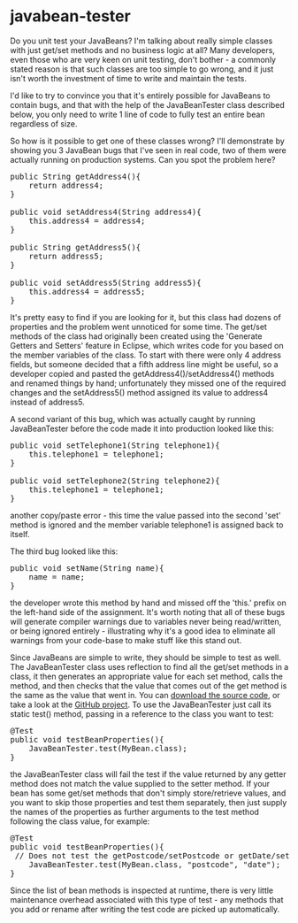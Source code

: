 # javabean-tester
Do you unit test your JavaBeans? I'm talking about really simple classes with just get/set methods and no business logic at all? Many developers, even those who are very keen on unit testing, don't bother - a commonly stated reason is that such classes are too simple to go wrong, and it just isn't worth the investment of time to write and maintain the tests.

I'd like to try to convince you that it's entirely possible for JavaBeans to contain bugs, and that with the help of the JavaBeanTester class described below, you only need to write 1 line of code to fully test an entire bean regardless of size.

So how is it possible to get one of these classes wrong? I'll demonstrate by showing you 3 JavaBean bugs that I've seen in real code, two of them were actually running on production systems. Can you spot the problem here?

<pre>public String getAddress4(){
    return address4;
}

public void setAddress4(String address4){
    this.address4 = address4;
}

public String getAddress5(){
    return address5;
}

public void setAddress5(String address5){
    this.address4 = address5;
}</pre>

It's pretty easy to find if you are looking for it, but this class had dozens of properties and the problem went unnoticed for some time. The get/set methods of the class had originally been created using the 'Generate Getters and Setters' feature in Eclipse, which writes code for you based on the member variables of the class. To start with there were only 4 address fields, but someone decided that a fifth address line might be useful, so a developer copied and pasted the getAddress4()/setAddress4() methods and renamed things by hand; unfortunately they missed one of the required changes and the setAddress5() method assigned its value to address4 instead of address5.

A second variant of this bug, which was actually caught by running JavaBeanTester before the code made it into production looked like this:

<pre>public void setTelephone1(String telephone1){
    this.telephone1 = telephone1;
}

public void setTelephone2(String telephone2){
    this.telephone1 = telephone1;
}</pre>

another copy/paste error - this time the value passed into the second 'set' method is ignored and the member variable telephone1 is assigned back to itself.

The third bug looked like this:

<pre>public void setName(String name){
    name = name;
}</pre>

the developer wrote this method by hand and missed off the 'this.' prefix on the left-hand side of the assignment. It's worth noting that all of these bugs will generate compiler warnings due to variables never being read/written, or being ignored entirely - illustrating why it's a good idea to eliminate all warnings from your code-base to make stuff like this stand out.

Since JavaBeans are simple to write, they should be simple to test as well. The JavaBeanTester class uses reflection to find all the get/set methods in a class, it then generates an appropriate value for each set method, calls the method, and then checks that the value that comes out of the get method is the same as the value that went in. You can [download the source code](/downloads/JavaBeanTester.java), or take a look at the [GitHub project](https://github.com/codebox/javabean-tester). To use the JavaBeanTester just call its static test() method, passing in a reference to the class you want to test:

<pre>@Test
public void testBeanProperties(){
    JavaBeanTester.test(MyBean.class);
}</pre>

the JavaBeanTester class will fail the test if the value returned by any getter method does not match the value supplied to the setter method. If your bean has some get/set methods that don't simply store/retrieve values, and you want to skip those properties and test them separately, then just supply the names of the properties as further arguments to the test method following the class value, for example:

<pre>@Test
public void testBeanProperties(){
 // Does not test the getPostcode/setPostcode or getDate/setDate methods
    JavaBeanTester.test(MyBean.class, "postcode", "date");
}</pre>

Since the list of bean methods is inspected at runtime, there is very little maintenance overhead associated with this type of test - any methods that you add or rename after writing the test code are picked up automatically.
